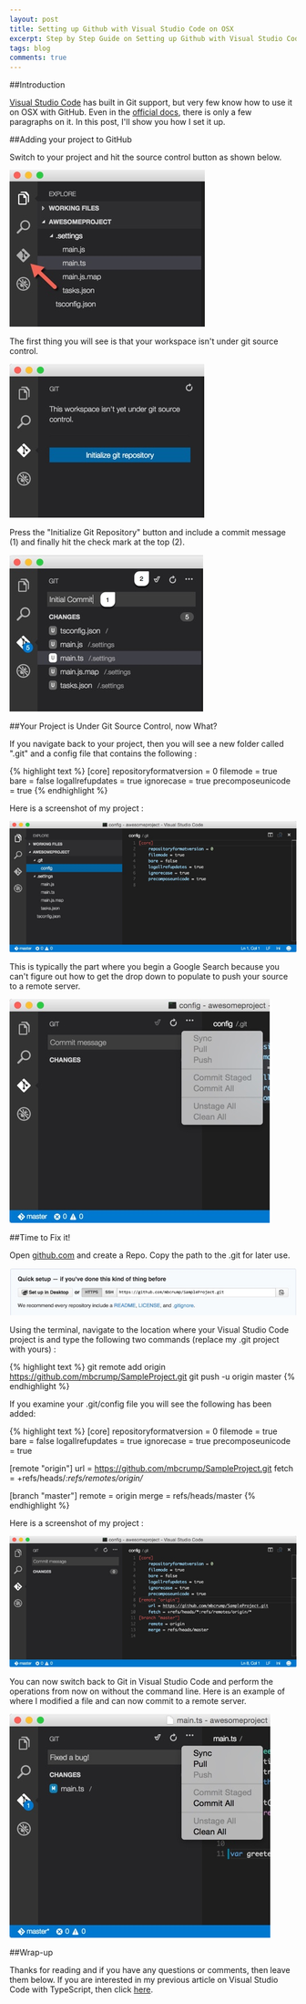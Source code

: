 ```yaml
---
layout: post
title: Setting up Github with Visual Studio Code on OSX
excerpt: Step by Step Guide on Setting up Github with Visual Studio Code on OSX
tags: blog
comments: true
---
```


##Introduction

[Visual Studio Code](https://code.visualstudio.com/) has built in Git support, but very few know how to use it on OSX with GitHub. Even in the [official docs](https://code.visualstudio.com/Docs/versioncontrol), there is only a few paragraphs on it. In this post, I'll show you how I set it up. 

##Adding your project to GitHub

Switch to your project and hit the source control button as shown below. 

![image](/files/vscodeshowsource.jpg)

The first thing you will see is that your workspace isn't under git source control. 

![image](/files/addtogitvscode.jpg)

Press the "Initialize Git Repository" button and include a commit message (1) and finally hit the check mark at the top (2). 

![image](/files/gitinitialcommitvscode.jpg)


##Your Project is Under Git Source Control, now What?

If you navigate back to your project, then you will see a new folder called ".git" and a config file that contains the following :

{% highlight text %}
[core]
repositoryformatversion = 0
filemode = true
bare = false
logallrefupdates = true
ignorecase = true
precomposeunicode = true
{% endhighlight %}

Here is a screenshot of my project : 

![image](/files/gitconfigvscode.jpg)

This is typically the part where you begin a Google Search because you can't figure out how to get the drop down to populate to push your source to a remote server. 

![image](/files/cantcommittogitvscode.jpg)

##Time to Fix it!

Open [github.com](http://github.com) and create a Repo. Copy the path to the .git for later use. 

![image](/files/gitingithub.jpg)

Using the terminal, navigate to the location where your Visual Studio Code project is and type the following two commands (replace my .git project with yours) : 

{% highlight text %}
git remote add origin https://github.com/mbcrump/SampleProject.git
git push -u origin master
{% endhighlight %}

If you examine your .git/config file you will see the following has been added: 

{% highlight text %}
[core]
repositoryformatversion = 0
filemode = true
bare = false
logallrefupdates = true
ignorecase = true
precomposeunicode = true

[remote "origin"]
url = https://github.com/mbcrump/SampleProject.git
fetch = +refs/heads/*:refs/remotes/origin/*

[branch "master"]
remote = origin
merge = refs/heads/master
{% endhighlight %}

Here is a screenshot of my project : 

![image](/files/gitconfigfinalvscode.jpg)
	
You can now switch back to Git in Visual Studio Code and perform the operations from now on without the command line. Here is an example of where I modified a file and can now commit to a remote server. 

![image](/files/maintsmodified.jpg)

##Wrap-up

Thanks for reading and if you have any questions or comments, then leave them below. If you are interested in my previous article on Visual Studio Code with TypeScript, then click [here](http://michaelcrump.net/using-typescript-with-code/). 

